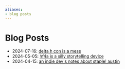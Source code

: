 ```yaml
---
aliases:
- blog posts
---
```


# Blog Posts

- 2024-07-16: [delta h con is a mess](../blog/20240716_delta-h-con-is-a-mess.md)
- 2024-05-05: [hf4a is a silly storytelling device](../blog/20240505_hf4a-storytelling-device.md)
- 2024-04-15: [an indie dev's notes about staple! austin](../blog/20240415_notes-about-staple.md)
